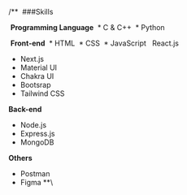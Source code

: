 /**
&nbsp;###Skills

&nbsp;**Programming Language**
&nbsp;* C & C++
&nbsp;* Python

&nbsp;**Front-end**
&nbsp;* HTML
&nbsp;* CSS
&nbsp;* JavaScript
&nbsp; React.js
* Next.js
* Material UI
* Chakra UI
* Bootsrap
* Tailwind CSS

**Back-end**
* Node.js
* Express.js
* MongoDB

**Others**
* Postman
* Figma
**\